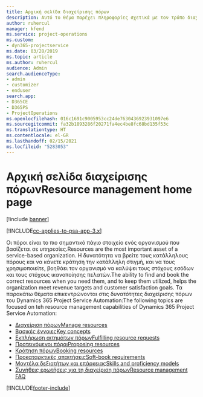 ```yaml
---
title: Αρχική σελίδα διαχείρισης πόρων
description: Αυτό το θέμα παρέχει πληροφορίες σχετικά με τον τρόπο διαχείρισης πόρων.
author: ruhercul
manager: kfend
ms.service: project-operations
ms.custom:
- dyn365-projectservice
ms.date: 03/28/2019
ms.topic: article
ms.author: ruhercul
audience: Admin
search.audienceType:
- admin
- customizer
- enduser
search.app:
- D365CE
- D365PS
- ProjectOperations
ms.openlocfilehash: 016c1691c9005953cc24de7630436923931097e6
ms.sourcegitcommit: fa32b1893286f20271fa4ec4be8fc68bd135f53c
ms.translationtype: HT
ms.contentlocale: el-GR
ms.lasthandoff: 02/15/2021
ms.locfileid: "5283053"
---
```

# <a name="resource-management-home-page"></a><span data-ttu-id="8ea69-103">Αρχική σελίδα διαχείρισης πόρων</span><span class="sxs-lookup"><span data-stu-id="8ea69-103">Resource management home page</span></span>

[!include [banner](../includes/psa-now-project-operations.md)]

[!INCLUDE[cc-applies-to-psa-app-3.x](../includes/cc-applies-to-psa-app-3x.md)]

<span data-ttu-id="8ea69-104">Οι πόροι είναι το πιο σημαντικό πάγιο στοιχείο ενός οργανισμού που βασίζεται σε υπηρεσίες.</span><span class="sxs-lookup"><span data-stu-id="8ea69-104">Resources are the most important asset of a service-based organization.</span></span> <span data-ttu-id="8ea69-105">Η δυνατότητα να βρείτε τους κατάλληλους πόρους και να κάνετε κράτηση την κατάλληλη στιγμή, και να τους χρησιμοποιείτε, βοηθάει τον οργανισμό να καλύψει τους στόχους εσόδων και τους στόχους ικανοποίησης πελατών.</span><span class="sxs-lookup"><span data-stu-id="8ea69-105">The ability to find and book the correct resources when you need them, and to keep them utilized, helps the organization meet revenue targets and customer satisfaction goals.</span></span> <span data-ttu-id="8ea69-106">Τα παρακάτω θέματα επικεντρώνονται στις δυνατότητες διαχείρισης πόρων του Dynamics 365 Project Service Automation:</span><span class="sxs-lookup"><span data-stu-id="8ea69-106">The following topics are focused on teh resource management capabilities of Dynamics 365 Project Service Automation:</span></span>

- [<span data-ttu-id="8ea69-107">Διαχείριση πόρων</span><span class="sxs-lookup"><span data-stu-id="8ea69-107">Manage resources</span></span>](manage-resources.md)
- [<span data-ttu-id="8ea69-108">Βασικές έννοιες</span><span class="sxs-lookup"><span data-stu-id="8ea69-108">Key concepts</span></span>](reports-key-concepts.md)
- [<span data-ttu-id="8ea69-109">Εκπλήρωση αιτημάτων πόρων</span><span class="sxs-lookup"><span data-stu-id="8ea69-109">Fulfilling resource requests</span></span>](resource-management-fulfill-requests.md)
- [<span data-ttu-id="8ea69-110">Προτεινόμενοι πόροι</span><span class="sxs-lookup"><span data-stu-id="8ea69-110">Proposing resources</span></span>](resource-management-propose-resources.md)
- [<span data-ttu-id="8ea69-111">Κράτηση πόρων</span><span class="sxs-lookup"><span data-stu-id="8ea69-111">Booking resources</span></span>](resource-management-book-resources-scheduleboard.md)
- [<span data-ttu-id="8ea69-112">Προκαταρκτικές απαιτήσεις</span><span class="sxs-lookup"><span data-stu-id="8ea69-112">Soft-book requirements</span></span>](resource-management-softbook-requirements.md)
- [<span data-ttu-id="8ea69-113">Μοντέλα δεξιοτήτων και επάρκειας</span><span class="sxs-lookup"><span data-stu-id="8ea69-113">Skills and proficiency models</span></span>](resource-management-skills-proficiency.md)
- [<span data-ttu-id="8ea69-114">Συνήθεις ερωτήσεις για τη διαχείριση πόρων</span><span class="sxs-lookup"><span data-stu-id="8ea69-114">Resource management FAQ</span></span>](resource-management-faq.md)


[!INCLUDE[footer-include](../includes/footer-banner.md)]